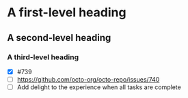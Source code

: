 # A first-level heading
## A second-level heading
### A third-level heading
- [x] #739
- [ ] https://github.com/octo-org/octo-repo/issues/740
- [ ] Add delight to the experience when all tasks are complete